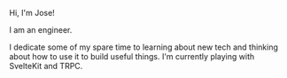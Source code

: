 Hi, I'm Jose! 

I am an engineer.

I dedicate some of my spare time to learning about new tech and thinking about how to use it to build useful things.
I'm currently playing with SvelteKit and TRPC.

<!--
**M1NMAX/M1NMAX** is a ✨ _special_ ✨ repository because its `README.md` (this file) appears on your GitHub profile.

Here are some ideas to get you started:

- 🔭 I’m currently working on ...
- 🌱 I’m currently learning ...
- 👯 I’m looking to collaborate on ...
- 🤔 I’m looking for help with ...
- 💬 Ask me about ...
- 📫 How to reach me: ...
- 😄 Pronouns: ...
- ⚡ Fun fact: ...
-->
